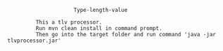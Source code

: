                          Type-length-value
			 
			 This a tlv processor.
			 Run mvn clean install in command prompt.
			 Then go into the target folder and run command 'java -jar tlvprocessor.jar'
